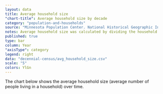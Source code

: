 ```yaml
---
layout: data
title: Average household size
"chart-title": Average household size by decade
category: "population-and-households"
source: "Minnesota Population Center. National Historical Geographic Information System: Version 2.0. Minneapolis, MN: University of Minnesota 2011."
notes: Average household size was calculated by dividing the household population by the number of households.
published: true
type: bar
column: Year
"axisType": category
legend: right
data: "decennial-census/avg_household_size.csv"
scale: "5"
colors: YlGn
---
```


The chart below shows the average household size (average number of people living in a household) over time.